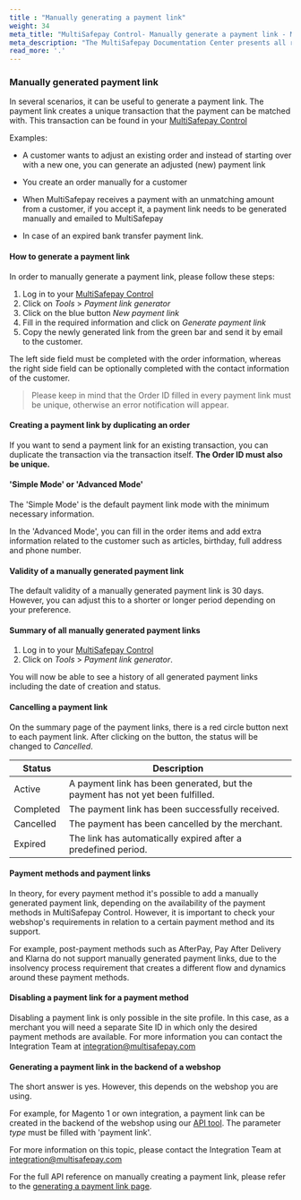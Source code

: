 ```yaml
---
title : "Manually generating a payment link"
weight: 34
meta_title: "MultiSafepay Control- Manually generate a payment link - MultiSafepay Docs"
meta_description: "The MultiSafepay Documentation Center presents all relevant information about our Plugins and API. You can also find support pages for payment methods, tools and general questions as well as the contact details of our Support and Integration Teams."
read_more: '.'
---
```


### Manually generated payment link

In several scenarios, it can be useful to generate a payment link. The payment link creates a unique transaction that the payment can be matched with. This transaction can be found in your [MultiSafepay Control](https://merchant.multisafepay.com/)

Examples:

* A customer wants to adjust an existing order and instead of starting over with a new one, you can generate an adjusted (new) payment link

* You create an order manually for a customer

* When MultiSafepay receives a payment with an unmatching amount from a customer, if you accept it, a payment link needs to be generated manually and emailed to MultiSafepay

* In case of an expired bank transfer payment link.

#### How to generate a payment link

In order to manually generate a payment link, please follow these steps:

1. Log in to your [MultiSafepay Control](https://merchant.multisafepay.com)
2. Click on _Tools_ > _Payment link generator_
3. Click on the blue button _New payment link_
4. Fill in the required information and click on _Generate payment link_
5. Copy the newly generated link from the green bar and send it by email to the customer.

The left side field must be completed with the order information, whereas the right side field can be optionally completed with the contact information of the customer. 

> Please keep in mind that the Order ID filled in every payment link must be unique, otherwise an error notification will appear.

#### Creating a payment link by duplicating an order

If you want to send a payment link for an existing transaction, you can duplicate the transaction via the transaction itself. __The Order ID must also be unique.__

#### 'Simple Mode' or 'Advanced Mode'

The 'Simple Mode' is the default payment link mode with the minimum necessary information. 

In the 'Advanced Mode', you can fill in the order items and add extra information related to the customer such as articles, birthday, full address and phone number. 

#### Validity of a manually generated payment link 

The default validity of a manually generated payment link is 30 days. However, you can adjust this to a shorter or longer period depending on your preference. 

#### Summary of all manually generated payment links

1. Log in to your [MultiSafepay Control](https://merchant.multisafepay.com)
2. Click on _Tools_ > _Payment link generator_.

You will now be able to see a history of all generated payment links including the date of creation and status. 

#### Cancelling a payment link
On the summary page of the payment links, there is a red circle button next to each payment link.  After clicking on the button, the status will be changed to _Cancelled_. 

|  Status      | Description |
|-------------|---------------------------------------------------------------------------|
| Active      | A payment link has been generated, but the payment has not yet been fulfilled.  | 
| Completed   | The payment link has been successfully received. | 
| Cancelled   | The payment has been cancelled by the merchant.| 
| Expired     | The link has automatically expired after a predefined period.  | 

#### Payment methods and payment links 

In theory, for every payment method it's possible to add a manually generated payment link, depending on the availability of the payment methods in MultiSafepay Control. However, it is important to check your webshop's requirements in relation to a certain payment method and its support.

For example, post-payment methods such as AfterPay, Pay After Delivery and Klarna do not support manually generated payment links, due to the insolvency process requirement that creates a different flow and dynamics around these payment methods.

#### Disabling a payment link for a payment method
Disabling a payment link is only possible in the site profile. In this case, as a merchant you will need a separate Site ID in which only the desired payment methods are available. For more information you can contact the Integration Team at <integration@multisafepay.com>

#### Generating a payment link in the backend of a webshop

The short answer is yes. However, this depends on the webshop you are using.

For example, for Magento 1 or own integration, a payment link can be created in the backend of the webshop using our [API tool](https://docs.multisafepay.com/api/#create-an-order). The parameter _type_ must be filled with 'payment link'. 

For more information on this topic, please contact the Integration Team at <integration@multisafepay.com>

For the full API reference on manually creating a payment link, please refer to the [generating a payment link page](/api/#generating-a-payment-link).
